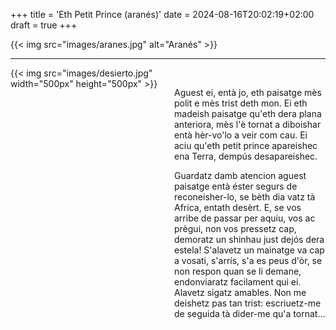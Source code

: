 +++
title = 'Eth Petit Prince (aranés)'
date = 2024-08-16T20:02:19+02:00
draft = true
+++
<br/>

{{< img src="images/aranes.jpg" alt="Aranés" >}}

-----------------------

<div style="display: flex; align-items: flex-start;">
  <div style="flex: 1; margin-right: 20px;">
    {{< img src="images/desierto.jpg" width="500px" height="500px"  >}}
  </div>
  <div style="flex: 1;">
<br/>

Aguest ei, entà jo, eth paisatge mès polit e mès trist deth mon. Ei eth madeish paisatge qu'eth dera plana anteriora, mès l'è tornat a diboishar entà hèr-vo'lo a veir com cau. Ei aciu qu'eth petit prince apareishec ena Terra, dempús desapareishec.

Guardatz damb atencion aguest paisatge entà éster segurs de reconeisher-lo, se bèth dia vatz tà Africa, entath desèrt. E, se vos arribe de passar per aquiu, vos ac prègui, non vos pressetz cap, demoratz un shinhau just dejós dera estela! S'alavetz un mainatge va cap a vosati, s'arrís, s'a es peus d'òr, se non respon quan se li demane, endonviaratz facilament qui ei. Alavetz sigatz amables. Non me deishetz pas tan trist: escriuetz-me de seguida tà dider-me qu'a tornat...

  </div>
</div>